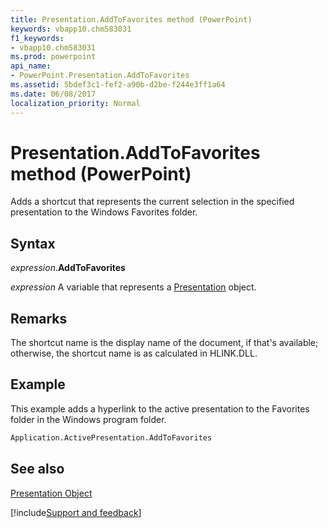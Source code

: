```yaml
---
title: Presentation.AddToFavorites method (PowerPoint)
keywords: vbapp10.chm583031
f1_keywords:
- vbapp10.chm583031
ms.prod: powerpoint
api_name:
- PowerPoint.Presentation.AddToFavorites
ms.assetid: 5bdef3c1-fef2-a90b-d2be-f244e3ff1a64
ms.date: 06/08/2017
localization_priority: Normal
---
```



# Presentation.AddToFavorites method (PowerPoint)

Adds a shortcut that represents the current selection in the specified presentation to the Windows Favorites folder.


## Syntax

_expression_.**AddToFavorites**

_expression_ A variable that represents a [Presentation](PowerPoint.Presentation.md) object.


## Remarks

The shortcut name is the display name of the document, if that's available; otherwise, the shortcut name is as calculated in HLINK.DLL.


## Example

This example adds a hyperlink to the active presentation to the Favorites folder in the Windows program folder.


```vb
Application.ActivePresentation.AddToFavorites
```


## See also


[Presentation Object](PowerPoint.Presentation.md)

[!include[Support and feedback](~/includes/feedback-boilerplate.md)]